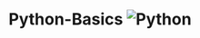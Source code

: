   
 # Python-Basics      ![Python](https://upload.wikimedia.org/wikipedia/commons/c/c3/Python-logo-notext.svg)


